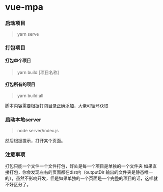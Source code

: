 # vue-mpa

### 启动项目

> yarn serve

### 打包项目

#### 打包单个项目

> yarn build [项目名称]

#### 打包所有的项目

> yarn build:all

脚本内容需要根据打包目录正确添加，大佬可循环获取

### 启动本地server

> node server/index.js

然后根据提示，打开某个页面。


### 注意事项

打包只能一个文件一个文件打包，好处是每一个项目是单独的一个文件夹
如果直接打包，你会发现左右的页面都在dist内（outputDir 输出的文件夹是静态唯一的），虽然不影响开发，但是如果单独的一个页面是一个完整的项目的话，这样就不好区分了。